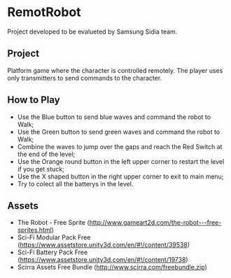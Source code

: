 # RemotRobot
Project developed to be evalueted by Samsung Sidia team.

## Project
Platform game where the character is controlled remotely. The player uses only transmitters to send commands to the character.

## How to Play
- Use the Blue button to send blue waves and command the robot to Walk;
- Use the Green button to send green waves and command the robot to Walk;
- Combine the waves to jump over the gaps and reach the Red Switch at the end of the level;
- Use the Orange round button in the left upper corner to restart the level if you get stuck;
- Use the X shaped button in the right upper corner to exit to main menu;
- Try to colect all the batterys in the level.

## Assets
- The Robot - Free Sprite (http://www.gameart2d.com/the-robot---free-sprites.html)
- Sci-Fi Modular Pack Free (https://www.assetstore.unity3d.com/en/#!/content/39538)
- Sci-Fi Battery Pack Free (https://www.assetstore.unity3d.com/en/#!/content/19738)
- Scirra Assets Free Bundle (http://www.scirra.com/freebundle.zip)
